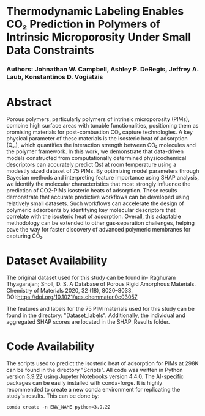 # Thermodynamic Labeling Enables CO₂ Prediction in Polymers of Intrinsic Microporosity Under Small Data Constraints 
### Authors: Johnathan W. Campbell, Ashley P. DeRegis, Jeffrey A. Laub, Konstantinos D. Vogiatzis

# Abstract
Porous polymers, particularly polymers of intrinsic microporosity (PIMs), combine high surface areas with tunable functionalities, positioning them as promising materials for post-combustion CO₂ capture technologies. A key physical parameter of these materials is the isosteric heat of adsorption (Qₛₜ), which quantifies the interaction strength between CO₂ molecules and the polymer framework. In this work, we demonstrate that data-driven models constructed from computationally determined physicochemical descriptors can accurately predict Qst at room temperature using a modestly sized dataset of 75 PIMs. By optimizing model parameters through Bayesian methods and interpreting feature importance using SHAP analysis, we identify the molecular characteristics that most strongly influence the prediction of CO2-PIMs isosteric heats of adsorption. These results demonstrate that accurate predictive workflows can be developed using relatively small datasets. Such workflows can accelerate the design of polymeric adsorbents by identifying key molecular descriptors that correlate with the isosteric heat of adsorption. Overall, this adaptable methodology can be extended to other gas‐separation challenges, helping pave the way for faster discovery of advanced polymeric membranes for capturing CO₂. 


# Dataset Availability
The original dataset used for this study can be found in- Raghuram Thyagarajan; Sholl, D. S. A Database of Porous Rigid Amorphous Materials. Chemistry of Materials 2020, 32 (18), 8020–8033. DOI:https://doi.org/10.1021/acs.chemmater.0c03057

The features and labels for the 75 PIM materials used for this study can be found in the directory: "Dataset_labels". Additionally, the individual and aggregated SHAP scores are located in the SHAP_Results folder.

# Code Availability
The scripts used to predict the isosteric heat of adsorption for PIMs at 298K can be found in the directory "Scripts". All code was written in Python version 3.9.22 using Jupyter Notebooks version 4.4.0. The AI-specific packages can be easily installed with conda-forge. It is highly recommended to create a new conda environment for replicating the study's results. This can be done by:

<pre><code>conda create -n ENV_NAME python=3.9.22</code></pre>




